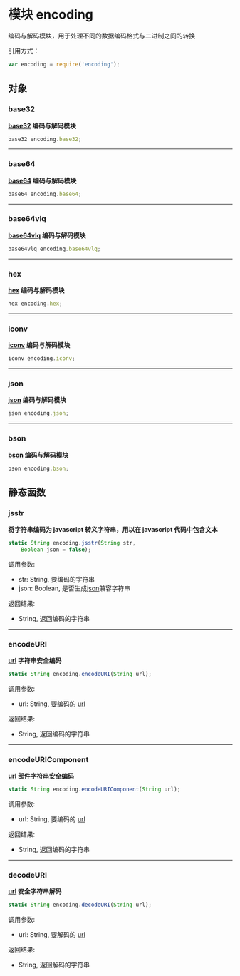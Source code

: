 # 模块 encoding
编码与解码模块，用于处理不同的数据编码格式与二进制之间的转换

引用方式：

```JavaScript
var encoding = require('encoding');
```

## 对象
        
### base32
**[base32](base32.md) 编码与解码模块**

```JavaScript
base32 encoding.base32;
```

--------------------------
### base64
**[base64](base64.md) 编码与解码模块**

```JavaScript
base64 encoding.base64;
```

--------------------------
### base64vlq
**[base64vlq](base64vlq.md) 编码与解码模块**

```JavaScript
base64vlq encoding.base64vlq;
```

--------------------------
### hex
**[hex](hex.md) 编码与解码模块**

```JavaScript
hex encoding.hex;
```

--------------------------
### iconv
**[iconv](iconv.md) 编码与解码模块**

```JavaScript
iconv encoding.iconv;
```

--------------------------
### json
**[json](json.md) 编码与解码模块**

```JavaScript
json encoding.json;
```

--------------------------
### bson
**[bson](bson.md) 编码与解码模块**

```JavaScript
bson encoding.bson;
```

## 静态函数
        
### jsstr
**将字符串编码为 javascript 转义字符串，用以在 javascript 代码中包含文本**

```JavaScript
static String encoding.jsstr(String str,
    Boolean json = false);
```

调用参数:
* str: String, 要编码的字符串
* json: Boolean, 是否生成[json](json.md)兼容字符串

返回结果:
* String, 返回编码的字符串

--------------------------
### encodeURI
**[url](url.md) 字符串安全编码**

```JavaScript
static String encoding.encodeURI(String url);
```

调用参数:
* url: String, 要编码的 [url](url.md)

返回结果:
* String, 返回编码的字符串

--------------------------
### encodeURIComponent
**[url](url.md) 部件字符串安全编码**

```JavaScript
static String encoding.encodeURIComponent(String url);
```

调用参数:
* url: String, 要编码的 [url](url.md)

返回结果:
* String, 返回编码的字符串

--------------------------
### decodeURI
**[url](url.md) 安全字符串解码**

```JavaScript
static String encoding.decodeURI(String url);
```

调用参数:
* url: String, 要解码的 [url](url.md)

返回结果:
* String, 返回解码的字符串

